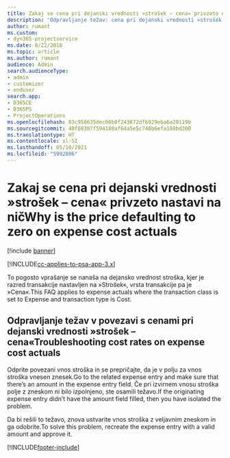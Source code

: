 ```yaml
---
title: Zakaj se cena pri dejanski vrednosti »strošek – cena« privzeto nastavi na nič?
description: 'Odpravljanje težav: cena pri dejanski vrednosti »strošek – cena« se privzeto nastavi na 0.'
author: rumant
ms.custom:
- dyn365-projectservice
ms.date: 8/22/2018
ms.topic: article
ms.author: rumant
audience: Admin
search.audienceType:
- admin
- customizer
- enduser
search.app:
- D365CE
- D365PS
- ProjectOperations
ms.openlocfilehash: 03c958635dec66b0f243872dfb929eba6a20119b
ms.sourcegitcommit: 40f68387f594180af64a5e5c748b6efa188bd300
ms.translationtype: HT
ms.contentlocale: sl-SI
ms.lasthandoff: 05/10/2021
ms.locfileid: "5992806"
---
```

# <a name="why-is-the-price-defaulting-to-zero-on-expense-cost-actuals"></a><span data-ttu-id="571f8-103">Zakaj se cena pri dejanski vrednosti »strošek – cena« privzeto nastavi na nič</span><span class="sxs-lookup"><span data-stu-id="571f8-103">Why is the price defaulting to zero on expense cost actuals</span></span>

[!include [banner](../includes/psa-now-project-operations.md)]

[!INCLUDE[cc-applies-to-psa-app-3.x](../includes/cc-applies-to-psa-app-3x.md)]

<span data-ttu-id="571f8-104">To pogosto vprašanje se nanaša na dejansko vrednost stroška, kjer je razred transakcije nastavljen na »Strošek«, vrsta transakcije pa je »Cena«.</span><span class="sxs-lookup"><span data-stu-id="571f8-104">This FAQ applies to expense actuals where the transaction class is set to Expense and transaction type is Cost.</span></span>

## <a name="troubleshooting-cost-rates-on-expense-cost-actuals"></a><span data-ttu-id="571f8-105">Odpravljanje težav v povezavi s cenami pri dejanski vrednosti »strošek – cena«</span><span class="sxs-lookup"><span data-stu-id="571f8-105">Troubleshooting cost rates on expense cost actuals</span></span>

<span data-ttu-id="571f8-106">Odprite povezani vnos stroška in se prepričajte, da je v polju za vnos stroška vnesen znesek.</span><span class="sxs-lookup"><span data-stu-id="571f8-106">Go to the related expense entry and make sure that there’s an amount in the expense entry field.</span></span> <span data-ttu-id="571f8-107">Če pri izvirnem vnosu stroška polje z zneskom ni bilo izpolnjeno, ste osamili težavo.</span><span class="sxs-lookup"><span data-stu-id="571f8-107">If the originating expense entry didn’t have the amount field filled, then you have isolated the problem.</span></span>
 
<span data-ttu-id="571f8-108">Da bi rešili to težavo, znova ustvarite vnos stroška z veljavnim zneskom in ga odobrite.</span><span class="sxs-lookup"><span data-stu-id="571f8-108">To solve this problem, recreate the expense entry with a valid amount and approve it.</span></span>


[!INCLUDE[footer-include](../includes/footer-banner.md)]